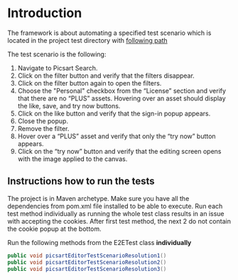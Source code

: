 # Introduction
The framework is about automating a specified test scenario which is located in the project test directory with [following path](src/test/java/autotests/e2eTests/E2ETest.java)

The test scenario is the following:
1. Navigate to Picsart Search. 
2. Click on the filter button and verify that the filters disappear.
3. Click on the filter button again to open the filters.
4. Choose the "Personal" checkbox from the “License” section and verify that there are no “PLUS” assets. Hovering over an asset should display the like, save, and try now buttons.
5. Click on the like button and verify that the sign-in popup appears.
6. Close the popup.
7. Remove the filter.
8. Hover over a “PLUS” asset and verify that only the “try now” button appears.
9. Click on the “try now” button and verify that the editing screen opens with the image applied to the canvas.

## Instructions how to run the tests
The project is in Maven archetype. Make sure you have all the dependencies from pom.xml file installed to be able to execute.
Run each test method individually as running the whole test class results in an issue with accepting the cookies. After first test method, 
the next 2 do not contain the cookie popup at the bottom.

Run the following methods from the E2ETest class **individually**
```Java
public void picsartEditorTestScenarioResolution1()
public void picsartEditorTestScenarioResolution2()
public void picsartEditorTestScenarioResolution3()
```

